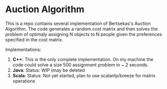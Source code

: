 # Auction Algorithm

This is a repo contains several implementation of Bertsekas's Auction Algorithm. The code generates a random cost matrix and then solves the problem of optimaly assigning N objects to N people given the preferences specified in the cost matrix.

Implementations:

1.  **C++**: This is the only complete implementation. On my machine the code could solve a size 500 assignment problem in ~.2 seconds.
2. **Java**: Status: WIP (may be deleted
3. **Scala**: Status: Not yet started, plan to use scalanlp/breeze for matrix operations
